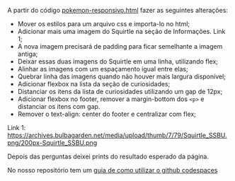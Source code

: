 A partir do código [pokemon-responsivo.html](../2024-03-19-resolucao-atividade-tutorial-code-spaces/pokemon-responsivo.html) fazer as seguintes alterações:

- Mover os estilos para um arquivo css e importa-lo no html;
- Adicionar mais uma imagem do Squirtle na seção de Informações. Link 1;
- A nova imagem precisará de padding para ficar semelhante a imagem antiga;
- Deixar essas duas imagens do Squirtle em uma linha, utilizando flex;
- Alinhar as imagens com um espaçamento igual entre elas;
- Quebrar linha das imagens quando não houver mais largura disponível;
- Adicionar flexbox na lista da seção de curiosidades;
- Distanciar os itens da lista de curiosidades utilizando um gap de 12px;
- Adicionar flexbox no footer, remover a margin-bottom dos `<p>` e distanciar os itens com gap.
- Remover o text-align: center do footer e centralizar com flex;

Link 1: https://archives.bulbagarden.net/media/upload/thumb/7/79/Squirtle_SSBU.png/200px-Squirtle_SSBU.png

Depois das perguntas deixei prints do resultado esperado da página.

No nosso repositório tem um [guia de como utilizar o github codespaces](../2024-03-19-resolucao-atividade-tutorial-code-spaces/codespaces.md)
